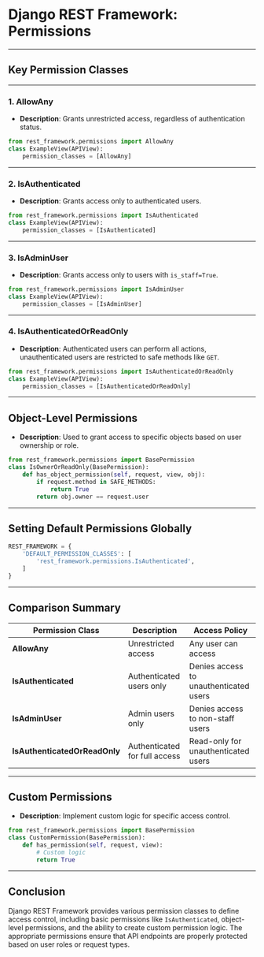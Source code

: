 # Django REST Framework: Permissions

---

## **Key Permission Classes**

---

### 1. **AllowAny**

- **Description**: Grants unrestricted access, regardless of authentication status.

```python
from rest_framework.permissions import AllowAny
class ExampleView(APIView):
    permission_classes = [AllowAny]
```

---

### 2. **IsAuthenticated**

- **Description**: Grants access only to authenticated users.

```python
from rest_framework.permissions import IsAuthenticated
class ExampleView(APIView):
    permission_classes = [IsAuthenticated]
```

---

### 3. **IsAdminUser**

- **Description**: Grants access only to users with `is_staff=True`.

```python
from rest_framework.permissions import IsAdminUser
class ExampleView(APIView):
    permission_classes = [IsAdminUser]
```

---

### 4. **IsAuthenticatedOrReadOnly**

- **Description**: Authenticated users can perform all actions, unauthenticated users are restricted to safe methods like `GET`.

```python
from rest_framework.permissions import IsAuthenticatedOrReadOnly
class ExampleView(APIView):
    permission_classes = [IsAuthenticatedOrReadOnly]
```

---

## **Object-Level Permissions**

- **Description**: Used to grant access to specific objects based on user ownership or role.

```python
from rest_framework.permissions import BasePermission
class IsOwnerOrReadOnly(BasePermission):
    def has_object_permission(self, request, view, obj):
        if request.method in SAFE_METHODS:
            return True
        return obj.owner == request.user
```

---

## **Setting Default Permissions Globally**

```python
REST_FRAMEWORK = {
    'DEFAULT_PERMISSION_CLASSES': [
        'rest_framework.permissions.IsAuthenticated',
    ]
}
```

---

## **Comparison Summary**

| Permission Class              | Description                   | Access Policy                          |
| ----------------------------- | ----------------------------- | -------------------------------------- |
| **AllowAny**                  | Unrestricted access           | Any user can access                    |
| **IsAuthenticated**           | Authenticated users only      | Denies access to unauthenticated users |
| **IsAdminUser**               | Admin users only              | Denies access to non-staff users       |
| **IsAuthenticatedOrReadOnly** | Authenticated for full access | Read-only for unauthenticated users    |

---

## **Custom Permissions**

- **Description**: Implement custom logic for specific access control.

```python
from rest_framework.permissions import BasePermission
class CustomPermission(BasePermission):
    def has_permission(self, request, view):
        # Custom logic
        return True
```

---

## **Conclusion**

Django REST Framework provides various permission classes to define access control, including basic permissions like `IsAuthenticated`, object-level permissions, and the ability to create custom permission logic. The appropriate permissions ensure that API endpoints are properly protected based on user roles or request types.
